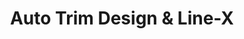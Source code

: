 ---
title: "Auto Trim Design & Line-X"
url: /boerne/auto-trim-design-and-line-x/
shop: car parts
---
